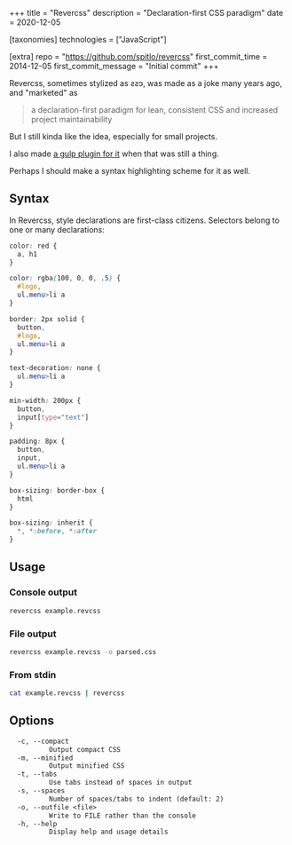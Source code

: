+++
title = "Revercss"
description = "Declaration-first CSS paradigm"
date = 2020-12-05

[taxonomies]
technologies = ["JavaScript"]

[extra]
repo = "https://github.com/spitlo/revercss"
first_commit_time = 2014-12-05
first_commit_message = "Initial commit"
+++

Revercss, sometimes stylized as ƨƨↄ, was made as a joke many years ago, and "marketed" as

> a declaration-first paradigm for lean, consistent CSS and increased project maintainability

But I still kinda like the idea, especially for small projects.

I also made [a gulp plugin for it](https://github.com/spitlo/gulp-revercss/) when that was still a thing.

Perhaps I should make a syntax highlighting scheme for it as well.

## Syntax

In Revercss, style declarations are first-class citizens. Selectors belong to one or many declarations:

```css
color: red {
  a, h1
}

color: rgba(100, 0, 0, .5) {
  #logo,
  ul.menu>li a
}

border: 2px solid {
  button,
  #logo,
  ul.menu>li a
}

text-decoration: none {
  ul.menu>li a
}

min-width: 200px {
  button,
  input[type="text"]
}

padding: 8px {
  button,
  input,
  ul.menu>li a
}

box-sizing: border-box {
  html
}

box-sizing: inherit {
  *, *:before, *:after
}

```

## Usage

### Console output

```bash
revercss example.revcss
```

### File output

```bash
revercss example.revcss -o parsed.css
```

### From stdin

```bash
cat example.revcss | revercss
```

## Options

```txt
  -c, --compact
          Output compact CSS
  -m, --minified
          Output minified CSS
  -t, --tabs
          Use tabs instead of spaces in output
  -s, --spaces
          Number of spaces/tabs to indent (default: 2)
  -o, --outfile <file>
          Write to FILE rather than the console
  -h, --help
          Display help and usage details
```

